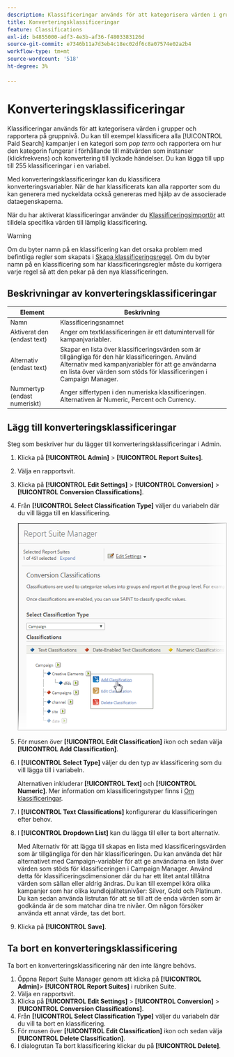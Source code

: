 ```yaml
---
description: Klassificeringar används för att kategorisera värden i grupper och rapportera på gruppnivå. Du kan t.ex. klassificera alla betalsökningskampanjer i en kategori som popmusiktermer och rapportera hur framgångsrik den kategorin är i förhållande till mått som instanser (klickningar) och konvertering till lyckade händelser.
title: Konverteringsklassificeringar
feature: Classifications
exl-id: b4855000-adf3-4e3b-af36-f4803383126d
source-git-commit: e7346b11a7d3eb4c18ec02df6c8a07574e02a2b4
workflow-type: tm+mt
source-wordcount: '518'
ht-degree: 3%

---
```


# Konverteringsklassificeringar

Klassificeringar används för att kategorisera värden i grupper och rapportera på gruppnivå. Du kan till exempel klassificera alla [!UICONTROL Paid Search] kampanjer i en kategori som *pop term* och rapportera om hur den kategorin fungerar i förhållande till mätvärden som instanser (klickfrekvens) och konvertering till lyckade händelser. Du kan lägga till upp till 255 klassificeringar i en variabel.

Med konverteringsklassificeringar kan du klassificera konverteringsvariabler. När de har klassificerats kan alla rapporter som du kan generera med nyckeldata också genereras med hjälp av de associerade dataegenskaperna.

När du har aktiverat klassificeringar använder du [Klassificeringsimportör](/help/components/classifications/importer/c-working-with-saint.md) att tilldela specifika värden till lämplig klassificering.

>[!WARNING]
>
>Om du byter namn på en klassificering kan det orsaka problem med befintliga regler som skapats i [Skapa klassificeringsregel](/help/components/classifications/crb/classification-rule-builder.md). Om du byter namn på en klassificering som har klassificeringsregler måste du korrigera varje regel så att den pekar på den nya klassificeringen.

## Beskrivningar av konverteringsklassificeringar

| Element | Beskrivning |
| --- | --- |
| Namn | Klassificeringsnamnet |
| Aktiverat den (endast text) | Anger om textklassificeringen är ett datumintervall för kampanjvariabler. |
| Alternativ (endast text) | Skapar en lista över klassificeringsvärden som är tillgängliga för den här klassificeringen. Använd Alternativ med kampanjvariabler för att ge användarna en lista över värden som stöds för klassificeringen i Campaign Manager. |
| Nummertyp (endast numeriskt) | Anger siffertypen i den numeriska klassificeringen. Alternativen är Numeric, Percent och Currency. |

## Lägg till konverteringsklassificeringar

Steg som beskriver hur du lägger till konverteringsklassificeringar i Admin.

1. Klicka på **[!UICONTROL Admin]** > **[!UICONTROL Report Suites]**.
1. Välja en rapportsvit.
1. Klicka på **[!UICONTROL Edit Settings]** > **[!UICONTROL Conversion]** > **[!UICONTROL Conversion Classifications]**.
1. Från **[!UICONTROL Select Classification Type]** väljer du variabeln där du vill lägga till en klassificering.

   ![Steginformation](/help/admin/admin/assets/sub_class_create.png)

1. För musen över **[!UICONTROL Edit Classification]** ikon och sedan välja **[!UICONTROL Add Classification]**.
1. I **[!UICONTROL Select Type]** väljer du den typ av klassificering som du vill lägga till i variabeln.

   Alternativen inkluderar **[!UICONTROL Text]** och **[!UICONTROL Numeric]**. Mer information om klassificeringstyper finns i [Om klassificeringar](/help/components/classifications/c-classifications.md).
1. I **[!UICONTROL Text Classifications]** konfigurerar du klassificeringen efter behov.

1. I **[!UICONTROL Dropdown List]** kan du lägga till eller ta bort alternativ.

   Med Alternativ för att lägga till skapas en lista med klassificeringsvärden som är tillgängliga för den här klassificeringen. Du kan använda det här alternativet med Campaign-variabler för att ge användarna en lista över värden som stöds för klassificeringen i Campaign Manager. Använd detta för klassificeringsdimensioner där du har ett litet antal tillåtna värden som sällan eller aldrig ändras. Du kan till exempel köra olika kampanjer som har olika kundlojalitetsnivåer: Silver, Gold och Platinum. Du kan sedan använda listrutan för att se till att de enda värden som är godkända är de som matchar dina tre nivåer. Om någon försöker använda ett annat värde, tas det bort.

1. Klicka på **[!UICONTROL Save]**.

## Ta bort en konverteringsklassificering

Ta bort en konverteringsklassificering när den inte längre behövs.

1. Öppna Report Suite Manager genom att klicka på **[!UICONTROL Admin]**> **[!UICONTROL Report Suites]** i rubriken Suite.
1. Välja en rapportsvit.
1. Klicka på **[!UICONTROL Edit Settings]** > **[!UICONTROL Conversion]** > **[!UICONTROL Conversion Classifications]**.
1. Från **[!UICONTROL Select Classification Type]** väljer du variabeln där du vill ta bort en klassificering.
1. För musen över **[!UICONTROL Edit Classification]** ikon och sedan välja **[!UICONTROL Delete Classification]**.
1. I dialogrutan Ta bort klassificering klickar du på **[!UICONTROL Delete]**.
